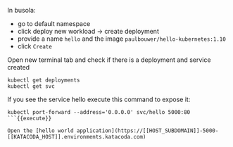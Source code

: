 In busola:
- go to default namespace
- click deploy new workload -> create deployment
- provide a name `hello` and the image `paulbouwer/hello-kubernetes:1.10`
- click `Create`


Open new terminal tab and check if there is a deployment and service created
```
kubectl get deployments
kubectl get svc
```
If you see the service hello execute this command to expose it:

```
kubectl port-forward --address='0.0.0.0' svc/hello 5000:80
```{{execute}}

Open the [hello world application](https://[[HOST_SUBDOMAIN]]-5000-[[KATACODA_HOST]].environments.katacoda.com)

